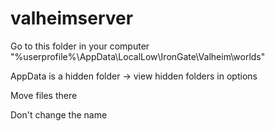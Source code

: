 # valheimserver

Go to this folder in your computer "%userprofile%\AppData\LocalLow\IronGate\Valheim\worlds"

AppData is a hidden folder -> view hidden folders in options

Move files there

Don't change the name
